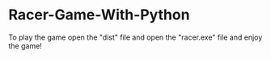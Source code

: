 # Racer-Game-With-Python

To play the game open the "dist" file and open the 
"racer.exe" file and enjoy the game!